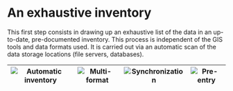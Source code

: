 # An exhaustive inventory

This first step consists in drawing up an exhaustive list of the data in an up-to-date, pre-documented inventory. This process is independent of the GIS tools and data formats used. It is carried out via an automatic scan of the data storage locations (file servers, databases).

| ![Automatic inventory](/images/icone_inventaire_bleu_140px.png "Automatic inventory") | ![Multi-format](/images/icone_multiformats_bleu_140px.png "Format interoperability") | ![Synchronization](/images/icone_synchronisation_bleu_140px.png "Automatic updates") | ![Pre-entry](/images/icone_metadonnees_bleu_140px.png "Metadata pre-entered") |
| :--: | :--: | :--: | :--: |

